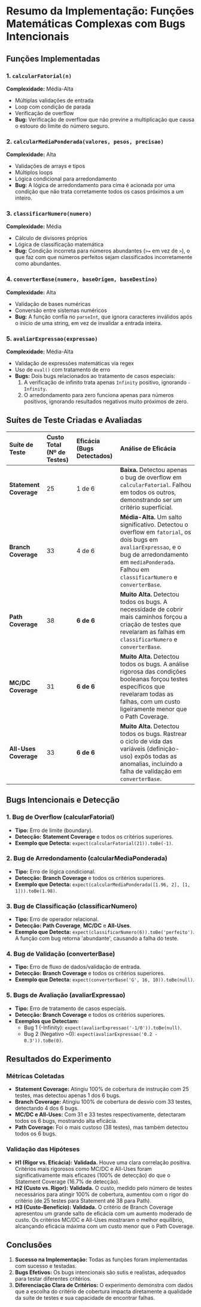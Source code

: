 # Resumo da Implementação: Funções Matemáticas Complexas com Bugs Intencionais

## Funções Implementadas

### 1. `calcularFatorial(n)`
**Complexidade:** Média-Alta
- Múltiplas validações de entrada
- Loop com condição de parada
- Verificação de overflow
- **Bug:** Verificação de overflow que não previne a multiplicação que causa o estouro do limite do número seguro.

### 2. `calcularMediaPonderada(valores, pesos, precisao)`
**Complexidade:** Alta
- Validações de arrays e tipos
- Múltiplos loops
- Lógica condicional para arredondamento
- **Bug:** A lógica de arredondamento para cima é acionada por uma condição que não trata corretamente todos os casos próximos a um inteiro.

### 3. `classificarNumero(numero)`
**Complexidade:** Média
- Cálculo de divisores próprios
- Lógica de classificação matemática
- **Bug:** Condição incorreta para números abundantes (`>=` em vez de `>`), o que faz com que números perfeitos sejam classificados incorretamente como abundantes.

### 4. `converterBase(numero, baseOrigem, baseDestino)`
**Complexidade:** Alta
- Validação de bases numéricas
- Conversão entre sistemas numéricos
- **Bug:** A função confia no `parseInt`, que ignora caracteres inválidos após o início de uma string, em vez de invalidar a entrada inteira.

### 5. `avaliarExpressao(expressao)`
**Complexidade:** Média-Alta
- Validação de expressões matemáticas via regex
- Uso de `eval()` com tratamento de erro
- **Bugs:** Dois bugs relacionados ao tratamento de casos especiais:
    1. A verificação de infinito trata apenas `Infinity` positivo, ignorando `-Infinity`.
    2. O arredondamento para zero funciona apenas para números positivos, ignorando resultados negativos muito próximos de zero.

## Suítes de Teste Criadas e Avaliadas

| Suíte de Teste | Custo Total (Nº de Testes) | Eficácia (Bugs Detectados) | Análise de Eficácia |
| :--- | :--- | :--- | :--- |
| **Statement Coverage** | 25 | 1 de 6 | **Baixa.** Detectou apenas o bug de overflow em `calcularFatorial`. Falhou em todos os outros, demonstrando ser um critério superficial. |
| **Branch Coverage** | 33 | 4 de 6 | **Média-Alta.** Um salto significativo. Detectou o overflow em `fatorial`, os dois bugs em `avaliarExpressao`, e o bug de arredondamento em `mediaPonderada`. Falhou em `classificarNumero` e `converterBase`. |
| **Path Coverage** | 38 | **6 de 6** | **Muito Alta.** Detectou todos os bugs. A necessidade de cobrir mais caminhos forçou a criação de testes que revelaram as falhas em `classificarNumero` e `converterBase`. |
| **MC/DC Coverage** | 31 | **6 de 6** | **Muito Alta.** Detectou todos os bugs. A análise rigorosa das condições booleanas forçou testes específicos que revelaram todas as falhas, com um custo ligeiramente menor que o Path Coverage. |
| **All-Uses Coverage** | 33 | **6 de 6** | **Muito Alta.** Detectou todos os bugs. Rastrear o ciclo de vida das variáveis (definição-uso) expôs todas as anomalias, incluindo a falha de validação em `converterBase`. |

## Bugs Intencionais e Detecção

### 1. Bug de Overflow (calcularFatorial)
- **Tipo:** Erro de limite (boundary).
- **Detecção:** **Statement Coverage** e todos os critérios superiores.
- **Exemplo que Detecta:** `expect(calcularFatorial(21)).toBe(-1)`.

### 2. Bug de Arredondamento (calcularMediaPonderada)
- **Tipo:** Erro de lógica condicional.
- **Detecção:** **Branch Coverage** e todos os critérios superiores.
- **Exemplo que Detecta:** `expect(calcularMediaPonderada([1.96, 2], [1, 1])).toBe(1.98)`.

### 3. Bug de Classificação (classificarNumero)
- **Tipo:** Erro de operador relacional.
- **Detecção:** **Path Coverage**, **MC/DC** e **All-Uses**.
- **Exemplo que Detecta:** `expect(classificarNumero(6)).toBe('perfeito')`. A função com bug retorna 'abundante', causando a falha do teste.

### 4. Bug de Validação (converterBase)
- **Tipo:** Erro de fluxo de dados/validação de entrada.
- **Detecção:** **Branch Coverage** e todos os critérios superiores.
- **Exemplo que Detecta:** `expect(converterBase('G', 16, 10)).toBe(null)`.

### 5. Bugs de Avaliação (avaliarExpressao)
- **Tipo:** Erro de tratamento de casos especiais.
- **Detecção:** **Branch Coverage** e todos os critérios superiores.
- **Exemplos que Detectam:**
    - Bug 1 (-Infinity): `expect(avaliarExpressao('-1/0')).toBe(null)`.
    - Bug 2 (Negativo ~0): `expect(avaliarExpressao('0.2 - 0.3')).toBe(0)`.

## Resultados do Experimento

### Métricas Coletadas
- **Statement Coverage:** Atingiu 100% de cobertura de instrução com 25 testes, mas detectou apenas 1 dos 6 bugs.
- **Branch Coverage:** Atingiu 100% de cobertura de desvio com 33 testes, detectando 4 dos 6 bugs.
- **MC/DC e All-Uses:** Com 31 e 33 testes respectivamente, detectaram todos os 6 bugs, mostrando alta eficácia.
- **Path Coverage:** Foi o mais custoso (38 testes), mas também detectou todos os 6 bugs.

### Validação das Hipóteses
- **H1 (Rigor vs. Eficácia):** **Validada.** Houve uma clara correlação positiva. Critérios mais rigorosos como MC/DC e All-Uses foram significativamente mais eficazes (100% de detecção) do que o Statement Coverage (16.7% de detecção).
- **H2 (Custo vs. Rigor):** **Validada.** O custo, medido pelo número de testes necessários para atingir 100% de cobertura, aumentou com o rigor do critério (de 25 testes para Statement até 38 para Path).
- **H3 (Custo-Benefício):** **Validada.** O critério de Branch Coverage apresentou um grande salto de eficácia com um aumento moderado de custo. Os critérios MC/DC e All-Uses mostraram o melhor equilíbrio, alcançando eficácia máxima com um custo menor que o Path Coverage.

## Conclusões
1.  **Sucesso na Implementação:** Todas as funções foram implementadas com sucesso e testadas.
2.  **Bugs Efetivos:** Os bugs intencionais são sutis e realistas, adequados para testar diferentes critérios.
3.  **Diferenciação Clara de Critérios:** O experimento demonstra com dados que a escolha do critério de cobertura impacta diretamente a qualidade da suíte de testes e sua capacidade de encontrar falhas.
